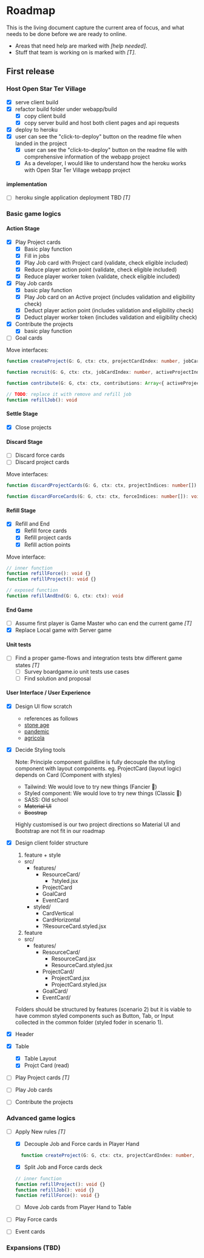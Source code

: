 # Roadmap

This is the living document capture the current area of focus, and what needs to be done before we are ready to online.

* Areas that need help are marked with *[help needed]*.
* Stuff that team is working on is marked with *[T]*.

## First release

### Host Open Star Ter Village

* [x] serve client build
* [x] refactor build folder under webapp/build
  * [x] copy client build
  * [x] copy server build and host both client pages and api requests
* [x] deploy to heroku
* [x] user can see the "click-to-deploy" button on the readme file when landed in the project
  * [x] user can see the "click-to-deploy" button on the readme file with comprehensive information of the webapp project
  * [x] As a developer, I would like to understand how the heroku works with Open Star Ter Village webapp project

#### implementation

* [ ] heroku single application deployment TBD *[T]*

### Basic game logics

#### Action Stage

* [x] Play Project cards
  * [x] Basic play function
  * [x] Fill in jobs
  * [x] Play Job card with Project card (validate, check eligible included)
  * [x] Reduce player action point (validate, check eligible included)
  * [x] Reduce player worker token (validate, check eligible included)
* [x] Play Job cards
  * [x] basic play function
  * [x] Play Job card on an Active project (includes validation and eligibility check)
  * [x] Deduct player action point (includes validation and eligibility check)
  * [x] Deduct player worker token (includes validation and eligibility check)
* [x] Contribute the projects
  * [x] basic play function
* [ ] Goal cards

Move interfaces:

```ts
function createProject(G: G, ctx: ctx, projectCardIndex: number, jobCardIndex: number): void

function recruit(G: G, ctx: ctx, jobCardIndex: number, activeProjectIndex: number): void

function contribute(G: G, ctx: ctx, contributions: Array<{ activeProjectIndex: number, slotIndex: number, value: number }>): void

// TODO: replace it with remove and refill job
function refillJob(): void
```

#### Settle Stage

* [x] Close projects

#### Discard Stage

* [ ] Discard force cards
* [ ] Discard project cards

Move interfaces:

```ts
function discardProjectCards(G: G, ctx: ctx, projectIndices: number[]): void

function discardForceCards(G: G, ctx: ctx, forceIndices: number[]): void
```

#### Refill Stage

* [x] Refill and End
  * [x] Refill force cards
  * [x] Refill project cards
  * [x] Refill action points

Move interface:

```ts
// inner function
function refillForce(): void {}
function refillProject(): void {}

// exposed function
function refillAndEnd(G: G, ctx: ctx): void
```

#### End Game

* [ ] Assume first player is Game Master who can end the current game *[T]*
* [x] Replace Local game with Server game

#### Unit tests

* [ ] Find a proper game-flows and integration tests btw different game states *[T]*
  * [ ] Survey boardgame.io unit tests use cases
  * [ ] Find solution and proposal

#### User Interface / User Experience

* [x] Design UI flow scratch
  * references as follows
  * [stone age](https://boardgamearena.com/gamepanel?game=stoneage)
  * [pandemic](https://boardgamearena.com/gamepanel?game=pandemic)
  * [agricola](https://boardgamearena.com/gamepanel?game=agricola)
* [x] Decide Styling tools

  Note: Principle component guildline is fully decouple the styling component with layout components.
  eg. ProjectCard (layout logic) depends on Card (Component with styles)

  * Tailwind: We would love to try new things (Fancier :rocket:)
  * Styled component: We would love to try new things (Classic :tada:)
  * SASS: Old school
  * ~~Material UI~~
  * ~~Boostrap~~

  Highly customised is our two project directions so Material UI and Bootstrap are not fit in our roadmap
* [x] Design client folder structure
  1. feature + style
  * src/
    * features/
      * ResourceCard/
        * ?styled.jsx
      * ProjectCard
      * GoalCard
      * EventCard
    * styled/
      * CardVertical
      * CardHorizontal
      * ?ResourceCard.styled.jsx

  2. feature
  * src/
    * features/
      * ResourceCard/
        * ResourceCard.jsx
        * ResourceCard.styled.jsx
      * ProjectCard/
        * ProjectCard.jsx
        * ProjectCard.styled.jsx
      * GoalCard/
      * EventCard/

  Folders should be structured by features (scenario 2) but it is viable to have common styled components such as Button, Tab, or Input collected in the common folder (styled foder in scenario 1).
* [x] Header
* [x] Table
  * [x] Table Layout
  * [x] Projct Card (read)
* [ ] Play Project cards *[T]*
* [ ] Play Job cards
* [ ] Contribute the projects

### Advanced game logics

* [ ] Apply New rules *[T]*
  * [x] Decouple Job and Force cards in Player Hand

  ```ts
    function createProject(G: G, ctx: ctx, projectCardIndex: number, jobCardIndex: number): void
  ```

  * [x] Split Job and Force cards deck

  ```ts
  // inner function
  function refillProject(): void {}
  function refillJob(): void {}
  function refillForce(): void {}
  ```

  * [ ] Move Job cards from Player Hand to Table
* [ ] Play Force cards
* [ ] Event cards

### Expansions (TBD)
